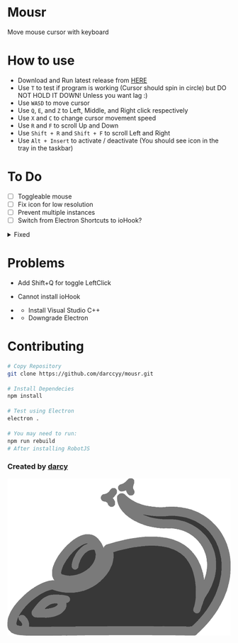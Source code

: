 # Mousr

Move mouse cursor with keyboard

# How to use

- Download and Run latest release from [HERE](https://github.com/darccyy/mousr/releases/tag/v1.0.0)
- Use `T` to test if program is working (Cursor should spin in circle) but DO NOT HOLD IT DOWN! Unless you want lag :)
- Use `WASD` to move cursor
- Use `Q`, `E`, and `Z` to Left, Middle, and Right click respectively
- Use `X` and `C` to change cursor movement speed
- Use `R` and `F` to scroll Up and Down
- Use `Shift + R` and `Shift + F` to scroll Left and Right
- Use `Alt + Insert` to activate / deactivate (You should see icon in the tray in the taskbar)

# To Do

- [ ] Toggleable mouse
- [ ] Fix icon for low resolution
- [ ] Prevent multiple instances
- [ ] Switch from Electron Shortcuts to ioHook? 
<details>
<summary>
Fixed
</summary>

- [x] Scroll
- [x] Change keybinds
- [x] Add Shortcuts JSON file
- [x] Change tray menu dynamically when activated state updates

</details>

# Problems

- Add Shift+Q for toggle LeftClick

- Cannot install ioHook
- - Install Visual Studio C++
- - Downgrade Electron

# Contributing

```bash
# Copy Repository
git clone https://github.com/darccyy/mousr.git

# Install Dependecies
npm install

# Test using Electron
electron .

# You may need to run:
npm run rebuild
# After installing RobotJS
```

### Created by [darcy](https://github.com/darccyy)

<img src="image/icon-display.png" type="image/png">
